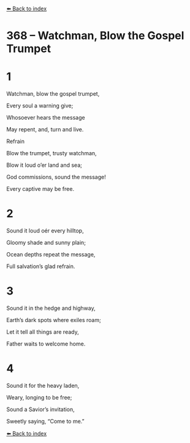 [⬅️ Back to index](../README.md)

# 368 – Watchman, Blow the Gospel Trumpet





# 1

Watchman, blow the gospel trumpet,

Every soul a warning give;

Whosoever hears the message

May repent, and, turn and live.



Refrain

Blow the trumpet, trusty watchman,

Blow it loud o’er land and sea;

God commissions, sound the message!

Every captive may be free.



# 2

Sound it loud oér every hilltop,

Gloomy shade and sunny plain;

Ocean depths repeat the message,

Full salvation’s glad refrain.



# 3

Sound it in the hedge and highway,

Earth’s dark spots where exiles roam;

Let it tell all things are ready,

Father waits to welcome home.



# 4

Sound it for the heavy laden,

Weary, longing to be free;

Sound a Savior’s invitation,

Sweetly saying, “Come to me.”

[⬅️ Back to index](../README.md)
